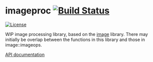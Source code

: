 # imageproc [![Build Status](https://travis-ci.org/PistonDevelopers/imageproc.svg?branch=master)](https://travis-ci.org/PistonDevelopers/imageproc)
[![License](https://img.shields.io/badge/license-MIT-blue.svg)](https://github.com/PistonDevelopers/imageproc/blob/master/LICENSE)

WIP image processing library, based on the [image](https://github.com/PistonDevelopers/image) library. There may initially
be overlap between the functions in this library and those in image::imageops.

[API documentation](http://docs.piston.rs/imageproc/imageproc/)
